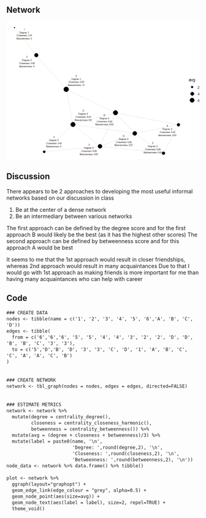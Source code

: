 ## Network

![](assignment_2_files/figure-markdown_strict/unnamed-chunk-1-1.png)

## Discussion

There appears to be 2 approaches to developing the most useful informal
networks based on our discussion in class

1.  Be at the center of a dense network
2.  Be an intermediary between various networks

The first approach can be defined by the degree score and for the first
approach B would likely be the best (as it has the highest other scores)
The second approach can be defined by betweenness score and for this
approach A would be best

It seems to me that the 1st approach would result in closer friendships,
whereas 2nd approach would result in many acquaintances Due to that I
would go with 1st approach as making friends is more important for me
than having many acquaintances who can help with career

## Code

    ### CREATE DATA
    nodes <- tibble(name = c('1', '2', '3', '4', '5', '6','A', 'B', 'C', 'D'))
    edges <- tibble(
      from = c('6','6','6', '5', '5', '4', '4', '3', '2', '2', 'D', 'D', 'B', 'B', 'C', '3', '3'),
      to = c('5','D','B', 'D', '3', '3', 'C', 'D', '1', 'A', 'B', 'C', 'C', 'A', 'A', 'C', 'B')
    )


    ### CREATE NETWORK
    network <- tbl_graph(nodes = nodes, edges = edges, directed=FALSE)


    ### ESTIMATE METRICS
    network <- network %>% 
      mutate(degree = centrality_degree(),
             closeness = centrality_closeness_harmonic(),
             betweenness = centrality_betweenness()) %>%
      mutate(avg = (degree + closeness + betweenness)/3) %>%
      mutate(label = paste0(name, '\n',
                            'Degree: ',round(degree,2), '\n',
                            'Closeness: ',round(closeness,2), '\n',
                            'Betweenness: ',round(betweenness,2), '\n'))
    node_data <- network %>% data.frame() %>% tibble()

    plot <- network %>%
      ggraph(layout="graphopt") +
      geom_edge_link(edge_colour = "grey", alpha=0.5) +
      geom_node_point(aes(size=avg)) +
      geom_node_text(aes(label = label), size=2, repel=TRUE) +
      theme_void()
